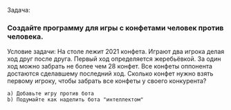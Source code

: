 Задача:
### Создайте программу для игры с конфетами человек против человека.

Условие задачи: 
    На столе лежит 2021 конфета.
    Играют два игрока делая ход друг после друга.
    Первый ход определяется жеребьёвкой.
    За один ход можно забрать не более чем 28 конфет.
    Все конфеты оппонента достаются сделавшему последний ход.
    Сколько конфет нужно взять первому игроку, чтобы забрать все
    конфеты у своего конкурента?

    a) Добавьте игру против бота
    b) Подумайте как наделить бота "интеллектом"